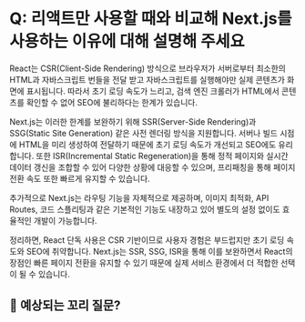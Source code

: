 # Q: 리액트만 사용할 때와 비교해 Next.js를 사용하는 이유에 대해 설명해 주세요

React는 CSR(Client-Side Rendering) 방식으로 브라우저가 서버로부터 최소한의 HTML과 자바스크립트 번들을 전달 받고 자바스크립트를 실행해야만 실제 콘텐츠가 화면에 표시됩니다. 따라서 초기 로딩 속도가 느리고, 검색 엔진 크롤러가 HTML에서 콘텐츠를 확인할 수 없어 SEO에 불리하다는 한계가 있습니다.

Next.js는 이러한 한계를 보완하기 위해 SSR(Server-Side Rendering)과 SSG(Static Site Generation) 같은 사전 렌더링 방식을 지원합니다. 서버나 빌드 시점에 HTML을 미리 생성하여 전달하기 때문에 초기 로딩 속도가 개선되고 SEO에도 유리합니다. 또한 ISR(Incremental Static Regeneration)을 통해 정적 페이지와 실시간 데이터 갱신을 조합할 수 있어 다양한 상황에 대응할 수 있으며, 프리패칭을 통해 페이지 전환 속도 또한 빠르게 유지할 수 있습니다.

추가적으로 Next.js는 라우팅 기능을 자체적으로 제공하며, 이미지 최적화, API Routes, 코드 스플리팅과 같은 기본적인 기능도 내장하고 있어 별도의 설정 없이도 효율적인 개발이 가능합니다.

정리하면, React 단독 사용은 CSR 기반이므로 사용자 경험은 부드럽지만 초기 로딩 속도와 SEO에 취약합니다. Next.js는 SSR, SSG, ISR을 통해 이를 보완하면서 React의 장점인 빠른 페이지 전환을 유지할 수 있기 때문에 실제 서비스 환경에서 더 적합한 선택이 될 수 있습니다.

## 💬 예상되는 꼬리 질문?
